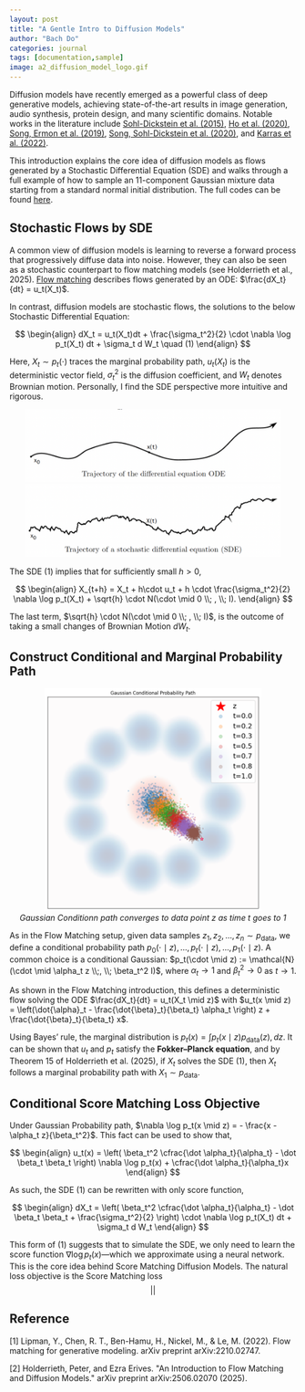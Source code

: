 ```yaml
---
layout: post
title: "A Gentle Intro to Diffusion Models"
author: "Bach Do"
categories: journal
tags: [documentation,sample]
image: a2_diffusion_model_logo.gif
---
```


Diffusion models have recently emerged as a powerful class of deep generative models, achieving state-of-the-art results in image generation, audio synthesis, protein design, and many scientific domains. Notable works in the literature include [Sohl-Dickstein et al. (2015)](https://arxiv.org/abs/1503.03585), [Ho et al. (2020)](https://arxiv.org/abs/2006.11239), [Song, Ermon et al. (2019)](https://arxiv.org/abs/1907.05600), [Song, Sohl-Dickstein et al. (2020)](https://arxiv.org/abs/2011.13456), and [Karras et al. (2022)](https://arxiv.org/abs/2206.00364). 

This introduction explains the core idea of diffusion models as flows generated by a Stochastic Differential Equation (SDE) and walks through a full example of how to sample an 11-component Gaussian mixture data starting from a standard normal initial distribution. The full codes can be found [here](https://github.com/bachvietdo01/generative_models/tree/main/diffusion_model).


## Stochastic Flows by SDE

A common view of diffusion models is learning to reverse a forward process that progressively diffuse data into noise. However, they can also be seen as a stochastic counterpart to flow matching models (see Holderrieth et al., 2025). [Flow matching](https://bachvietdo01.github.io/intro-to-flow-matching-models) describes flows generated by an ODE: $\frac{dX_t}{dt} = u_t(X_t)$. 

In contrast, diffusion models are stochastic flows, the solutions to the below Stochastic Differential Equation:

$$
\begin{align}
dX_t = u_t(X_t)dt + \frac{\sigma_t^2}{2} \cdot \nabla \log p_t(X_t) dt + \sigma_t d W_t \quad (1)
\end{align}
$$

Here, $X_t \sim p_t(\cdot)$ traces the marginal probability path, $u_t(X_t)$ is the deterministic vector field, $\sigma_t^2$ is the diffusion coefficient, and $W_t$ denotes Brownian motion. Personally, I find the SDE perspective more intuitive and rigorous.

<p align="center">
<img src="https://github.com/bachvietdo01/bachvietdo01.github.io/blob/main/assets/img/a2_ode_traj.png?raw=true" alt="ode_traj" width="450"/>
<img src="https://github.com/bachvietdo01/bachvietdo01.github.io/blob/main/assets/img/a2_sde_traj.png?raw=true" alt="sde_traj" width="450"/> 
</p>

The SDE $(1)$ implies that for sufficiently small $h > 0$, 

$$
\begin{align}
X_{t+h} = X_t + h\cdot u_t + h \cdot \frac{\sigma_t^2}{2} \nabla \log p_t(X_t) + \sqrt{h} \cdot N(\cdot \mid 0 \\; , \\; I).
\end{align}
$$

The last term, $\sqrt{h} \cdot N(\cdot \mid 0 \\; , \\; I)$, is the outcome of taking a small changes of Brownian Motion $dW_t$.

## Construct Conditional and Marginal Probability Path

<p align="center">
<img src="https://github.com/bachvietdo01/bachvietdo01.github.io/blob/main/assets/img/a1_gcp.png?raw=true" alt="a1_gcp" width="380"/>
<br>
<em>Gaussian Conditionn path converges to data point z as time t goes to 1</em>
</p>

As in the Flow Matching setup, given data samples $z_1, z_2, \ldots, z_n \sim p_{\text{data}}$, we define a conditional probability path $p_0(\cdot \mid z), \ldots, p_t(\cdot \mid z), \ldots, p_1(\cdot \mid z)$. A common choice is a conditional Gaussian: $p_t(\cdot \mid z) := \mathcal{N}(\cdot \mid \alpha_t z \\;, \\; \beta_t^2 I)$, where $\alpha_t \to 1$ and $\beta_t^2 \to 0$ as $t \to 1$.

As shown in the Flow Matching introduction, this defines a deterministic flow solving the ODE $\frac{dX_t}{dt} = u_t(X_t \mid z)$ with
$u_t(x \mid z) = \left(\dot{\alpha}_t - \frac{\dot{\beta}_t}{\beta_t} \alpha_t \right) z + \frac{\dot{\beta}_t}{\beta_t} x$.

Using Bayes’ rule, the marginal distribution is $p_t(x) = \int p_t(x \mid z) p_{\text{data}}(z), dz$. It can be shown that $u_t$ and $p_t$ satisfy the **Fokker–Planck equation**, and by Theorem 15 of Holderrieth et al. (2025), if $X_t$ solves the SDE $(1)$, then $X_t$ follows a marginal probability path with $X_1 \sim p_{\text{data}}$.

## Conditional Score Matching Loss Objective

Under Gaussian Probability path, $\nabla \log p_t(x \mid z) = - \frac{x - \alpha_t z}{\beta_t^2}$. This fact can be used to show that,

$$
\begin{align}
u_t(x) = \left( \beta_t^2 \cfrac{\dot \alpha_t}{\alpha_t} - \dot \beta_t \beta_t  \right) \nabla \log p_t(x) + \cfrac{\dot \alpha_t}{\alpha_t}x
\end{align}
$$

As such, the SDE $(1)$ can be rewritten with only score function,

$$
\begin{align}
dX_t = \left( \beta_t^2 \cfrac{\dot \alpha_t}{\alpha_t} - \dot \beta_t \beta_t  + \frac{\sigma_t^2}{2} \right) \cdot \nabla \log p_t(X_t) dt + \sigma_t d W_t 
\end{align}
$$

This form of (1) suggests that to simulate the SDE, we only need to learn the score function $\nabla \log p_t(x)$—which we approximate using a neural network. This is the core idea behind Score Matching Diffusion Models. The natural loss objective is the Score Matching loss $$\lvert \rvert $$



## Reference

[1] Lipman, Y., Chen, R. T., Ben-Hamu, H., Nickel, M., & Le, M. (2022). Flow matching for generative modeling. arXiv preprint arXiv:2210.02747.

[2] Holderrieth, Peter, and Ezra Erives. "An Introduction to Flow Matching and Diffusion Models." arXiv preprint arXiv:2506.02070 (2025).





